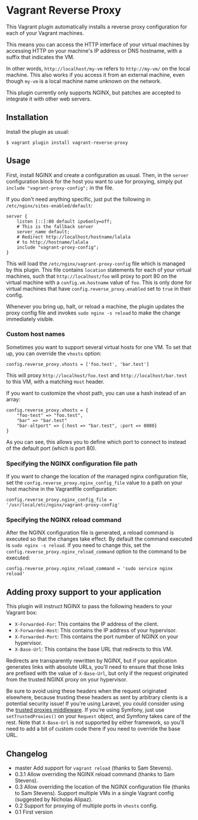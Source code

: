 # Vagrant Reverse Proxy

This Vagrant plugin automatically installs a reverse proxy
configuration for each of your Vagrant machines.

This means you can access the HTTP interface of your virtual machines
by accessing HTTP on your machine's IP address or DNS hostname, with
a suffix that indicates the VM.

In other words, `http://localhost/my-vm` refers to `http://my-vm/` on
the local machine.  This also works if you access it from an external
machine, even though `my-vm` is a local machine name unknown on the
network.

This plugin currently only supports NGINX, but patches are accepted to
integrate it with other web servers.

## Installation

Install the plugin as usual:

    $ vagrant plugin install vagrant-reverse-proxy

## Usage

First, install NGINX and create a configuration as usual.  Then, in
the `server` configuration block for the host you want to use for
proxying, simply put `include "vagrant-proxy-config";` in the file.

If you don't need anything specific, just put the following in
`/etc/nginx/sites-enabled/default`:

    server {
        listen [::]:80 default ipv6only=off;
        # This is the fallback server
        server_name default;
        # Redirect http://localhost/hostname/lalala
        # to http://hostname/lalala
        include "vagrant-proxy-config";
    }

This will load the `/etc/nginx/vagrant-proxy-config` file which is
managed by this plugin.  This file contains `location` statements for
each of your virtual machines, such that `http://localhost/foo` will
proxy to port 80 on the virtual machine with a `config.vm.hostname`
value of `foo`.  This is only done for virtual machines that have
`config.reverse_proxy.enabled` set to `true` in their config.

Whenever you bring up, halt, or reload a machine, the plugin updates the proxy
config file and invokes `sudo nginx -s reload` to make the
change immediately visible.

### Custom host names

Sometimes you want to support several virtual hosts for one VM.  To
set that up, you can override the `vhosts` option:

    config.reverse_proxy.vhosts = ['foo.test', 'bar.test']

This will proxy `http://localhost/foo.test` and
`http://localhost/bar.test` to this VM, with a matching `Host` header.

If you want to customize the vhost path, you can use a hash instead of
an array:

    config.reverse_proxy.vhosts = {
        "foo-test" => "foo.test",
        "bar" => "bar.test"
        "bar-altport" => {:host => "bar.test", :port => 8080}
    }

As you can see, this allows you to define which port to connect to
instead of the default port (which is port 80).

### Specifying the NGINX configuration file path

If you want to change the location of the managed nginx configuration file, set the `config.reverse_proxy.nginx_config_file` value to a path on your host machine in the Vagrantfile configuration:

    config.reverse_proxy.nginx_config_file = '/usr/local/etc/nginx/vagrant-proxy-config'

### Specifying the NGINX reload command

After the NGINX configuration file is generated, a reload command is executed so that the changes take effect. By default the command executed is `sudo nginx -s reload`. If you need to change this, set the `config.reverse_proxy.nginx_reload_command` option to the command to be executed:

    config.reverse_proxy.nginx_reload_command = 'sudo service nginx reload'

## Adding proxy support to your application

This plugin will instruct NGINX to pass the following headers to your
Vagrant box:

- `X-Forwarded-For`: This contains the IP address of the client.
- `X-Forwarded-Host`: This contains the IP address of your hypervisor.
- `X-Forwarded-Port`: This contains the port number of NGINX on your hypervisor.
- `X-Base-Url`: This contains the base URL that redirects to this VM.

Redirects are transparently rewritten by NGINX, but if your
application generates links with absolute URLs, you'll need to ensure
that those links are prefixed with the value of `X-Base-Url`, but only
if the request originated from the trusted NGINX proxy on your
hypervisor.

Be sure to avoid using these headers when the request originated
elsewhere, because trusting these headers as sent by arbitrary clients
is a potential security issue!  If you're using Laravel, you could
consider using the
[trusted proxies middleware](https://github.com/fideloper/TrustedProxy).
If you're using Symfony, just use `setTrustedProxies()` on your
`Request` object, and Symfony takes care of the rest.  Note that
`X-Base-Url` is not supported by either framework, so you'll need to
add a bit of custom code there if you need to override the base URL.


## Changelog

- master Add support for `vagrant reload` (thanks to Sam Stevens).
- 0.3.1 Allow overriding the NGINX reload command (thanks to Sam Stevens).
- 0.3 Allow overriding the location of the NGINX configuration file
  (thanks to Sam Stevens).  Support multiple VMs in a single Vagrant
  config (suggested by Nicholas Alipaz).
- 0.2 Support for proxying of multiple ports in `vhosts` config.
- 0.1 First version
